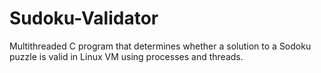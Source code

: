 # Sudoku-Validator
Multithreaded C program that determines whether a solution to a Sodoku puzzle is valid in Linux VM using processes and threads.
